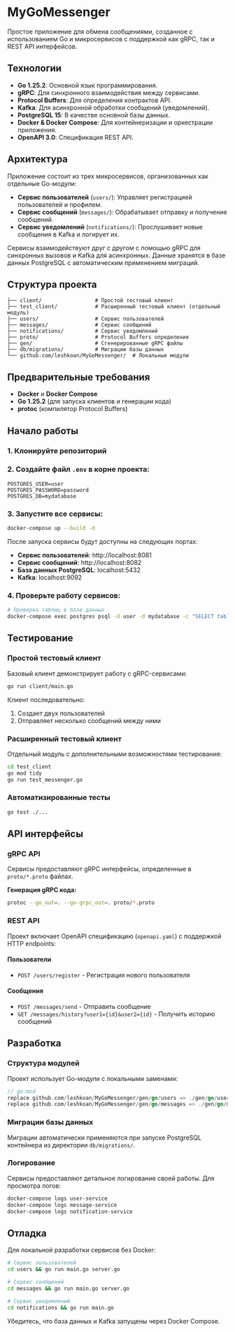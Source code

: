 # MyGoMessenger

Простое приложение для обмена сообщениями, созданное с использованием Go и микросервисов с поддержкой как gRPC, так и REST API интерфейсов.

## Технологии

- **Go 1.25.2**: Основной язык программирования.
- **gRPC**: Для синхронного взаимодействия между сервисами.
- **Protocol Buffers**: Для определения контрактов API.
- **Kafka**: Для асинхронной обработки сообщений (уведомлений).
- **PostgreSQL 15**: В качестве основной базы данных.
- **Docker & Docker Compose**: Для контейнеризации и оркестрации приложения.
- **OpenAPI 3.0**: Спецификация REST API.

## Архитектура

Приложение состоит из трех микросервисов, организованных как отдельные Go-модули:

- **Сервис пользователей** (`users/`): Управляет регистрацией пользователей и профилем.
- **Сервис сообщений** (`messages/`): Обрабатывает отправку и получение сообщений.
- **Сервис уведомлений** (`notifications/`): Прослушивает новые сообщения в Kafka и логирует их.

Сервисы взаимодействуют друг с другом с помощью gRPC для синхронных вызовов и Kafka для асинхронных. Данные хранятся в базе данных PostgreSQL с автоматическим применением миграций.

## Структура проекта

```
├── client/                 # Простой тестовый клиент
├── test_client/            # Расширенный тестовый клиент (отдельный модуль)
├── users/                  # Сервис пользователей
├── messages/               # Сервис сообщений
├── notifications/          # Сервис уведомлений
├── proto/                  # Protocol Buffers определения
├── gen/                    # Сгенерированные gRPC файлы
├── db/migrations/          # Миграции базы данных
└── github.com/leshkoan/MyGoMessenger/  # Локальные модули
```

## Предварительные требования

- **Docker** и **Docker Compose**
- **Go 1.25.2** (для запуска клиентов и генерации кода)
- **protoc** (компилятор Protocol Buffers)

## Начало работы

### 1. Клонируйте репозиторий

### 2. Создайте файл `.env` в корне проекта:

```env
POSTGRES_USER=user
POSTGRES_PASSWORD=password
POSTGRES_DB=mydatabase
```

### 3. Запустите все сервисы:

```bash
docker-compose up --build -d
```

После запуска сервисы будут доступны на следующих портах:

- **Сервис пользователей**: http://localhost:8081
- **Сервис сообщений**: http://localhost:8082
- **База данных PostgreSQL**: localhost:5432
- **Kafka**: localhost:9092

### 4. Проверьте работу сервисов:

```bash
# Проверка таблиц в базе данных
docker-compose exec postgres psql -U user -d mydatabase -c "SELECT tablename FROM pg_tables;"
```

## Тестирование

### Простой тестовый клиент

Базовый клиент демонстрирует работу с gRPC-сервисами:

```bash
go run client/main.go
```

Клиент последовательно:

1. Создает двух пользователей
2. Отправляет несколько сообщений между ними

### Расширенный тестовый клиент

Отдельный модуль с дополнительными возможностями тестирования:

```bash
cd test_client
go mod tidy
go run test_messenger.go
```

### Автоматизированные тесты

```bash
go test ./...
```

## API интерфейсы

### gRPC API

Сервисы предоставляют gRPC интерфейсы, определенные в `proto/*.proto` файлах.

**Генерация gRPC кода:**

```bash
protoc --go_out=. --go-grpc_out=. proto/*.proto
```

### REST API

Проект включает OpenAPI спецификацию (`openapi.yaml`) с поддержкой HTTP endpoints:

#### Пользователи

- `POST /users/register` - Регистрация нового пользователя

#### Сообщения

- `POST /messages/send` - Отправить сообщение
- `GET /messages/history?user1={id}&user2={id}` - Получить историю сообщений

## Разработка

### Структура модулей

Проект использует Go-модули с локальными заменами:

```go
// go.mod
replace github.com/leshkoan/MyGoMessenger/gen/go/users => ./gen/go/users
replace github.com/leshkoan/MyGoMessenger/gen/go/messages => ./gen/go/messages
```

### Миграции базы данных

Миграции автоматически применяются при запуске PostgreSQL контейнера из директории `db/migrations/`.

### Логирование

Сервисы предоставляют детальное логирование своей работы. Для просмотра логов:

```bash
docker-compose logs user-service
docker-compose logs message-service
docker-compose logs notification-service
```

## Отладка

Для локальной разработки сервисов без Docker:

```bash
# Сервис пользователей
cd users && go run main.go server.go

# Сервис сообщений
cd messages && go run main.go server.go

# Сервис уведомлений
cd notifications && go run main.go
```

Убедитесь, что база данных и Kafka запущены через Docker Compose.
